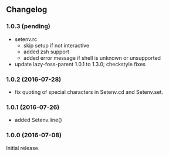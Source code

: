 ## Changelog

### 1.0.3 (pending)

* setenv.rc
  * skip setup if not interactive
  * added zsh support
  * added error message if shell is unknown or unsupported
* update lazy-foss-parent 1.0.1 to 1.3.0; checkstyle fixes


### 1.0.2 (2016-07-28)

* fix quoting of special characters in Setenv.cd and Setenv.set.


### 1.0.1 (2016-07-26)

* added Setenv.line()

### 1.0.0 (2016-07-08)

Initial release.
